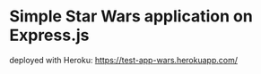 # Simple Star Wars application on Express.js
deployed with Heroku: https://test-app-wars.herokuapp.com/

